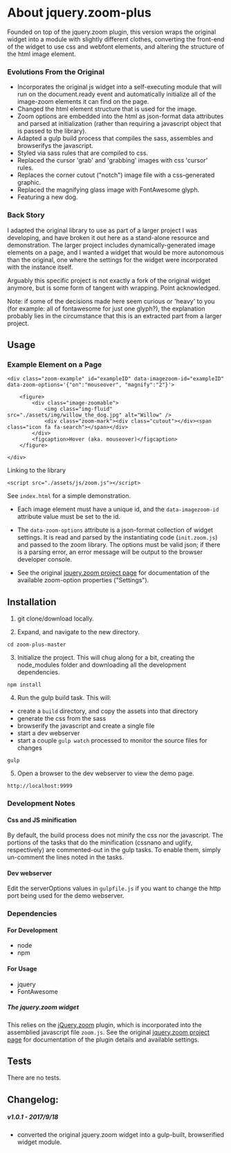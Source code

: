 # About jquery.zoom-plus

Founded on top of the jquery.zoom plugin, this version wraps the original widget into a module with slightly different clothes,
converting the front-end of the widget to use css and webfont elements, and altering the structure of the html image element.

### Evolutions From the Original

* Incorporates the original js widget into a self-executing module that will run on the document.ready event and 
automatically initialize all of the image-zoom elements it can find on the page.
* Changed the html element structure that is used for the image.
* Zoom options are embedded into the html as json-format data attributes and parsed at initialization (rather than requiring a javascript object that is passed to the library).
* Adapted a gulp build process that compiles the sass, assembles and browserifys the javascript.
* Styled via sass rules that are compiled to css.
* Replaced the cursor 'grab' and 'grabbing' images with css 'cursor' rules.
* Replaces the corner cutout ("notch") image file with a css-generated graphic.
* Replaced the magnifying glass image with FontAwesome glyph.
* Featuring a new dog.


### Back Story
I adapted the original library to use as part of a larger project I was developing, and have broken it out here as a stand-alone resource and demonstration.
The larger project includes dynamically-generated image elements on a page, and I wanted a widget that would be more autonomous than the original, one where the settings for the widget were incorporated with the instance itself.

Arguably this specific project is not exactly a fork of the original widget anymore, but is some form of tangent with wrapping. Point acknowledged.

Note: if some of the decisions made here seem curious or 'heavy' to you (for example: all of fontawesome for just one glyph?), the explanation probably lies in the 
circumstance that this is an extracted part from a larger project. 



## Usage

### Example Element on a Page

```
<div class="zoom-example" id="exampleID" data-imagezoom-id="exampleID" data-zoom-options='{"on":"mouseover", "magnify":"2"}'>

    <figure>
        <div class="image-zoomable">
            <img class="img-fluid" src="./assets/img/willow_the_dog.jpg" alt="Willow" />
            <div class="zoom-mark"><div class="cutout"></div><span class="icon fa fa-search"></span></div>
        </div>
        <figcaption>Hover (aka. mouseover)</figcaption>
    </figure>

</div>
```

Linking to the library
```
<script src="./assets/js/zoom.js"></script>
```


See `index.html` for a simple demonstration.


* Each image element must have a unique id, and the `data-imagezoom-id` attribute value must be set to the id.

* The `data-zoom-options` attribute is a json-format collection of widget settings. It is read and parsed by the instantiating code (`init.zoom.js`) and passed to the zoom library.
The options must be valid json; if there is a parsing error, an error message will be output to the browser developer console.

* See the original [jquery.zoom project page](http://jacklmoore.com/zoom/) for documentation of the available zoom-option properties ("Settings").



## Installation

1. git clone/download locally.

2. Expand, and navigate to the new directory.
```
cd zoom-plus-master
```

3. Initialize the project. This will chug along for a bit, creating the node_modules folder and downloading all the development dependencies.
```
npm install
```

4. Run the gulp build task.
This will:
* create a `build` directory, and copy the assets into that directory
* generate the css from the sass
* browserify the javascript and create a single file
* start a dev webserver
* start a couple `gulp watch` processed to monitor the source files for changes

```
gulp
```

5. Open a browser to the dev webserver to view the demo page.
```
http://localhost:9999

```


### Development Notes

#### Css and JS minification
By default, the build process does not minify the css nor the javascript. The portions of the tasks that do the minification (cssnano and uglify, respectively)
are commented-out in the gulp tasks. To enable them, simply un-comment the lines noted in the tasks.

#### Dev webserver
Edit the serverOptions values in `gulpfile.js` if you want to change the http port being used for the demo webserver.


### Dependencies
#### For Development
* node
* npm

#### For Usage
* jquery
* FontAwesome


##### The jquery.zoom widget
This relies on the [jQuery.zoom](https://github.com/jackmoore/zoom) plugin, which is incorporated into the assemblied javascript file `zoom.js`.
See the original [jquery.zoom project page](http://jacklmoore.com/zoom/) for documentation of the plugin details and available settings.


## Tests

There are no tests.



## Changelog:

##### v1.0.1 - 2017/9/18
* converted the original jquery.zoom widget into a gulp-built, browserified widget module.
